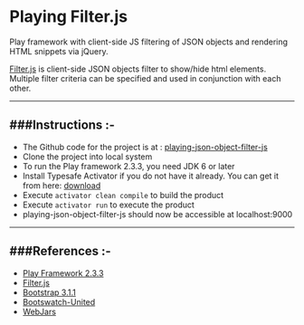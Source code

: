 Playing Filter.js
=============================

Play framework with client-side JS filtering of JSON objects and rendering HTML snippets via jQuery.

[Filter.js](https://github.com/jiren/filter.js) is client-side JSON objects filter to show/hide html elements.
Multiple filter criteria can be specified and used in conjunction with each other.

-----------------------------------------------------------------------
###Instructions :-
-----------------------------------------------------------------------
* The Github code for the project is at : [playing-json-object-filter-js](https://github.com/knoldus/playing-json-object-filter-js
)
* Clone the project into local system
* To run the Play framework 2.3.3, you need JDK 6 or later
* Install Typesafe Activator if you do not have it already. You can get it from here: [download](http://www.playframework.com/download)
* Execute `activator clean compile` to build the product
* Execute `activator run` to execute the product
* playing-json-object-filter-js should now be accessible at localhost:9000

-----------------------------------------------------------------------
###References :-
-----------------------------------------------------------------------
* [Play Framework 2.3.3](http://www.playframework.com/)
* [Filter.js](https://github.com/jiren/filter.js)
* [Bootstrap 3.1.1](http://getbootstrap.com/css/)
* [Bootswatch-United](http://bootswatch.com/united/)
* [WebJars](http://www.webjars.org/)

